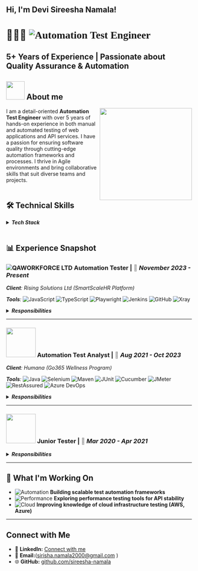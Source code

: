 # <h2> Hi, I'm Devi Sireesha Namala!</h2> 
# 👨🏻‍💻 <span style="font-family: 'Times New Roman', Times, serif;">![Automation Test Engineer](https://img.shields.io/badge/Automation_Test_Engineer-black?style=for-the-badge&logo=test-tube&logoColor=white)</span>
<span style="font-family: 'Times New Roman', Times, serif; font-size: 14px;"><b><h2>5+ Years of Experience | Passionate about Quality Assurance & Automation</b></h2></span>


## <picture><img src = "https://github.com/7oSkaaa/7oSkaaa/blob/main/Images/about_me.gif?raw=true" width = 50px></picture> About me

<picture> <img align="right" src="https://github.com/7oSkaaa/7oSkaaa/blob/main/Images/Right_Side.gif?raw=true" width = 250px></picture>

I am a detail-oriented **Automation Test Engineer** with over 5 years of hands-on experience in both manual and automated testing of web applications and API services. I have a passion for ensuring software quality through cutting-edge automation frameworks and processes. I thrive in Agile environments and bring collaborative skills that suit diverse teams and projects.
<br><br>

## 🛠️ Technical Skills

<details><summary><b><i>Tech Stack</i></b></summary>
  
### <picture> <img src = "https://github.com/7oSkaaa/7oSkaaa/blob/main/Images/Programming_Languages.gif?raw=true" width = "50px">  </picture> Programming languages
<p> 
  <a href="https://www.java.com" target="_blank"> 
    <img alt="Java" src="https://img.shields.io/badge/Java-%23007396.svg?style=plastic&logo=java&logoColor=white" width="55px">
  </a>
   <a href="https://developer.mozilla.org/en-US/docs/Web/JavaScript" target="_blank"> 
     <img alt="JavaScript" src="https://img.shields.io/badge/JavaScript%20-%23F7DF1E.svg?style=plastic&logo=javascript&logoColor=black" width="125px">
   </a>
   <a href="https://www.python.org" target="_blank">
    <img alt="TypeScript" src="https://img.shields.io/badge/TypeScript-%23007ACC.svg?style=plastic&logo=typescript&logoColor=white" width="120px">
  </a>
</p>

### <picture> <img src = "https://github.com/7oSkaaa/7oSkaaa/blob/main/Images/Software_Tools.gif?raw=true" width = "50px">  </picture> Automation Tools & Frameworks
 
<p>
  <a href="#"><img alt="Selenium WebDriver" src="https://img.shields.io/badge/Selenium%20WebDriver-%230A9EDC.svg?style=plastic&logo=selenium&logoColor=white" width="210px"></a>
  <a href="#"><img alt="Playwright" src="https://img.shields.io/badge/Playwright-%2320B2B2.svg?style=plastic&logo=playwright&logoColor=white" width="100px"></a>
  <a href="#"><img alt="Cypress" src="https://img.shields.io/badge/Cypress-%230B3B31.svg?style=plastic&logo=cypress&logoColor=white" width="100px"></a>
  <a href="#"><img alt="RestAssured" src="https://img.shields.io/badge/RestAssured-%23FF5A28.svg?style=plastic&logo=restassured&logoColor=white" width="115px"></a>
  <a href="#"><img alt="Cucumber" src="https://img.shields.io/badge/Cucumber-%2300B76E.svg?style=plastic&logo=cucumber&logoColor=white" width="120px"></a>
  <a href="#"><img alt="CodeceptJS" src="https://img.shields.io/badge/CodeceptJS-%23E02173.svg?style=plastic&logo=codeceptjs&logoColor=white" width="120px"></a>
  <a href="#"><img alt="Appium" src="https://img.shields.io/badge/Appium-%23D9A23D.svg?style=plastic&logo=appium&logoColor=white" width="100px"></a>
  <a href="#"><img alt="Postman" src="https://img.shields.io/badge/Postman-%23FF6C37.svg?style=plastic&logo=postman&logoColor=white" width="100px"></a>
</p>

### <picture> <img src = "https://bestarion.com/wp-content/uploads/2022/06/cicd-2048x1079.png" width = "50px">  </picture> CI/CD Tools
<p>
  <a href="#">
    <img alt="Jenkins" src="https://img.shields.io/badge/Jenkins-%23D24939.svg?style=plastic&logo=jenkins&logoColor=white" width="100px"> </a>
  <a href="#">
    <img alt="Azure DevOps" src="https://img.shields.io/badge/Azure%20DevOps-%23007ACC.svg?style=plastic&logo=azuredevops&logoColor=white" width="120px"> </a>
  <a href="#">
     <img alt="GitHub Actions" src="https://img.shields.io/badge/GitHub%20Actions-%2328A745.svg?style=plastic&logo=githubactions&logoColor=white" width="150px"></a>
</p>

### <picture> <img src = "https://github.com/7oSkaaa/7oSkaaa/blob/main/Images/Front_End.gif?raw=true" width="50px">  </picture> Test Management Tools
<p>
  <a href="#">
    <img alt="Xray" src="https://img.shields.io/badge/Xray-%23D50032.svg?style=plastic&logo=xray&logoColor=white" width="55px">
  </a>
  <a href="#">
    <img alt="JIRA" src="https://img.shields.io/badge/JIRA-%230A9EDC.svg?style=plastic&logo=jira&logoColor=white" width="80px">
  </a>
  <a href="#">
    <img alt="Confluence" src="https://img.shields.io/badge/Confluence-%23FBBF24.svg?style=plastic&logo=confluence&logoColor=white" width="120px">
  </a>
</p>

### <picture> <img src="https://www.blazemeter.com/sites/default/files/image/2022-06/image-blz-blog-performance-testing-vs-load-testing-vs-stress-testing.jpg" width="50px"> </picture> Performance Testing
<p>
  <a href="#">
    <img alt="JMeter" src="https://img.shields.io/badge/JMeter-%23F66A0D.svg?style=plastic&logo=apache&logoColor=white" width="90px">
  </a>
  <a href="#">
     <img alt="K6" src="https://img.shields.io/badge/K6-%230D2A3D.svg?style=plastic&logo=k6&logoColor=white" width="60px">
  </a>
</p>

### <picture> <img src="https://cdn-media-0.freecodecamp.org/size/w2000/2023/10/cross-browser-1.jpg" width="50px"> </picture> Cross-browser & Mobile Testing
<p>
  <a href="#">
    <img alt="BrowserStack" src="https://img.shields.io/badge/BrowserStack-%239B3D30.svg?style=plastic&logo=browserstack&logoColor=white" width="120px">
  </a>
</p>

### <picture> <img src="https://www.dignitasdigital.com/wp-content/uploads/2018/02/database-testing.jpg" width="50px"> </picture> Database Testing
<p>
  <a href="#">
    <img alt="MySQL" src="https://img.shields.io/badge/MySQL-%234F8DBA.svg?style=plastic&logo=mysql&logoColor=white" width="90px">
  </a>
</p>

### <picture> <img src="https://www.modernrequirements.com/wp-content/uploads/2023/08/Version-control-Best-Practices-Blog-Hero.png.webp" width="50px"> </picture> Version Control
<p>
  <a href="#">
    <img alt="Git" src="https://img.shields.io/badge/Git-%23F05032.svg?style=plastic&logo=git&logoColor=white" width="60px">
  </a>
  <a href="#">
    <img alt="GitHub" src="https://img.shields.io/badge/GitHub-%23121011.svg?style=plastic&logo=github&logoColor=white" width="90px">
  </a>
</p>

### <picture> <img src="https://cdn.prod.website-files.com/6514c506ba80b4a13f75decd/66c282dc888fed6d0c2ec0ee_6679e5a15f0281a3572d237b_Guide%2520to%2520Understanding%2520Agile%2520Methodology%252001.jpeg" width="50px"> </picture> Agile Practices
<p>
  <a href="#">
    <img alt="Scrum" src="https://img.shields.io/badge/Scrum-%23D50032.svg?style=plastic&logo=scrum&logoColor=white" width="60px">
  </a>
  <a href="#">
    <img alt="BDD" src="https://img.shields.io/badge/BDD-%236A34F4.svg?style=plastic&logo=behave&logoColor=white" width="45px">
  </a>
</p>

### <picture> <img src="https://www.inovex.de/wp-content/uploads/accessibility-1500x880.png" width="50px"> </picture> Accessibility Testing
<p>
  <a href="#">
    <img alt="WCAG" src="https://img.shields.io/badge/WCAG-%23EAB308.svg?style=plastic&logo=accessibility&logoColor=white" width="65px">
  </a>
  <a href="#">
    <img alt="Lighthouse" src="https://img.shields.io/badge/Lighthouse-%2338B2A0.svg?style=plastic&logo=lighthouse&logoColor=white" width="120px">
  </a>
  <a href="#">
    <img alt="Axe DevTools" src="https://img.shields.io/badge/Axe%20DevTools-%234B8BBE.svg?style=plastic&logo=axe&logoColor=white" width="120px">
  </a>
</p>
</details><br>

## 📊 Experience Snapshot

### ![QAWORKFORCE LTD](https://img.shields.io/badge/QAWORKFORCE%20LTD-%23007ACC.svg?style=for-the-badge&logoColor=white&color=black) **Automation Tester** | <span style="color: #999;">  📅</span> <em>November 2023 - Present</em>
<i>**Client**: Rising Solutions Ltd (SmartScaleHR Platform)</i>

 <i>**Tools**:</i>
  ![JavaScript](https://img.shields.io/badge/JavaScript-%F7DF1E?style=for-the-badge&logo=javascript&logoColor=white) 
  ![TypeScript](https://img.shields.io/badge/TypeScript-007ACC?style=for-the-badge&logo=typescript&logoColor=white) 
  ![Playwright](https://img.shields.io/badge/Playwright-00B0E4?style=for-the-badge&logo=playwright&logoColor=white) 
  ![Jenkins](https://img.shields.io/badge/Jenkins-D24939?style=for-the-badge&logo=jenkins&logoColor=white) 
  ![GitHub](https://img.shields.io/badge/GitHub-181717?style=for-the-badge&logo=github&logoColor=white) 
  ![Xray](https://img.shields.io/badge/Xray-1F3A3D?style=for-the-badge&logo=undefined&logoColor=white)
  
<details><summary><b><i>Responsibilities</i></b></summary>
  
- 🔄 **Agile Ceremonies:** Actively participated in Sprint Planning, Daily Standups, and Sprint Reviews to enhance team collaboration.
- 📝 **Test Management:** Designed and executed test cases with Xray Test Management for comprehensive testing coverage.
- 🤖 **Automation:** Developed and maintained automated UI regression tests using Playwright and BDD with Cucumber for increased testing efficiency.
- 🌐 **API Testing:** Conducted API testing with Postman and automated tests using RestAssured to ensure backend performance.
- 🚀 **Performance Testing:** Performed performance testing with K6 to identify bottlenecks and improve scalability.
- 🖥️ **Cross-Browser Testing:** Executed cross-browser testing with BrowserStack for a consistent user experience across platforms.
</details>


---

### <img src="https://www.broadcom.com/media/blt4ac44e0e6c6d8341/blt5d143c6f438aa176/61705997923218529eece109/TCS-Logo-Colour-RGB.png" width="80px"> **Automation Test Analyst** | <span style="color: #999;">  📅</span> <em>Aug 2021 - Oct 2023</em>
<i>**Client**: Humana (Go365 Wellness Program)</i>

 <i>**Tools**:</i>
![Java](https://img.shields.io/badge/Java-007396?style=for-the-badge&logo=java&logoColor=white)
![Selenium](https://img.shields.io/badge/Selenium-43B02A?style=for-the-badge&logo=selenium&logoColor=white)
![Maven](https://img.shields.io/badge/Maven-C71A36?style=for-the-badge&logo=apache-maven&logoColor=white)
![JUnit](https://img.shields.io/badge/JUnit-25A162?style=for-the-badge&logo=junit&logoColor=white)
![Cucumber](https://img.shields.io/badge/Cucumber-00A300?style=for-the-badge&logo=cucumber&logoColor=white)
![JMeter](https://img.shields.io/badge/JMeter-1A8C3A?style=for-the-badge&logo=apache-jmeter&logoColor=white)
![RestAssured](https://img.shields.io/badge/RestAssured-5D6B8A?style=for-the-badge&logo=undefined&logoColor=white)
![Azure DevOps](https://img.shields.io/badge/Azure%20DevOps-0078D4?style=for-the-badge&logo=azure-devops&logoColor=white)

<details><summary><b><i>Responsibilities</i></b></summary>

- 🤖 **Automation:** Developed automated test scripts using the Page Object Model (POM) framework for better maintainability and reusability.
- 🚀 **Performance Testing:** Conducted performance testing using JMeter and performed load testing for APIs to ensure scalability and reliability.
- 📈 **Application Monitoring:** Monitored application performance with Dynatrace and reported defects via JIRA for effective issue tracking and resolution.

</details>



---

### <img src="https://img.shields.io/badge/Luvih-%230D2A3D.svg?style=for-the-badge&logo=undefined&logoColor=white" width="80px"> **Junior Tester** | <span style="color: #999;">📅</span> <em>Mar 2020 - Apr 2021</em>

<details><summary><b><i>Responsibilities</i></b></summary>
  
- 📝 **Test Case Development:** Developed and maintained test cases for regression and automation testing to ensure software reliability.
- 🔍 **Testing:** Conducted both manual and automated tests for web applications and API services to validate functionality and performance.

</details>

---

## 🚀 What I'm Working On

- ![Automation](https://img.shields.io/badge/Scalable%20Automation-FF8C00?style=for-the-badge&logo=robot&logoColor=white) **Building scalable test automation frameworks**
- ![Performance](https://img.shields.io/badge/Performance%20Testing-00BFFF?style=for-the-badge&logo=chart-line&logoColor=white) **Exploring performance testing tools for API stability**
- ![Cloud](https://img.shields.io/badge/Cloud-3D8EBA?style=for-the-badge&logo=cloud&logoColor=white) **Improving knowledge of cloud infrastructure testing (AWS, Azure)**

---


## Connect with Me

- 🔗 **LinkedIn:** [Connect with me](https://www.linkedin.com/in/sireesha-namala-qa/) 
- 📧 **Email:**(sirisha.namala2000@gmail.com ) 
- 🌐 **GitHub:** [github.com/sireesha-namala](https://github.com/sireesha-namala)
